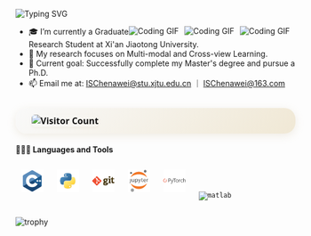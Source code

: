 ![Typing SVG](https://readme-typing-svg.herokuapp.com?color=%23B8A47E&bg=%23121212&center=true&vCenter=true&width=900&lines=Hi+there+👋,+I+am+Zhongwei+Chen.;🎉+Welcome+to+My+Github!;🤖+I'm+interested+in+Multi-modal+and+Cross-view+learning!;💬+Feel+free+to+ask+me+any+questions!)
<!-- 动图装饰（右上角） -->
<img src="https://media.giphy.com/media/v1.Y2lkPTc5MGI3NjExM3pmbjYwaHcxNXNhNGV5b3NlYnB1amh0N2c3eHAybWJxOXh1dDRyaSZlcD12MV9zdGlja2Vyc19zZWFyY2gmY3Q9cw/LMt9638dO8dftAjtco/giphy.gif" 
     alt="Coding GIF" align="right" width="100" />
<img 
src="https://media.giphy.com/media/v1.Y2lkPTc5MGI3NjExZWpocXkwZDVxZ3B3M3R1c29ocDNsNGN5bDlodGdmaWhlemUyMXpoaSZlcD12MV9zdGlja2Vyc19zZWFyY2gmY3Q9cw/UIORmzXnDn8wTGvnXP/giphy.gif" 
     alt="Coding GIF" align="right" width="100" />
 <img src="https://media.giphy.com/media/v1.Y2lkPTc5MGI3NjExdjl6cjdsNmlzZGZsMGs5cnU4ODQwcGpnb3oyenA3Zm15M3Z4ZHg0ZCZlcD12MV9zdGlja2Vyc19zZWFyY2gmY3Q9cw/qMA60yQ2fUkXzm7WD2/giphy.gif" 
     alt="Coding GIF" align="right" width="100" />
- 🎓 I’m currently a Graduate Research Student at Xi'an Jiaotong University.
- 🔬 My research focuses on Multi-modal and Cross-view Learning.
- 🎯 Current goal: Successfully complete my Master's degree and pursue a Ph.D.
- 📫 Email me at: ISChenawei@stu.xjtu.edu.cn ｜ ISChenawei@163.com
<!-- 👁️ Visitor Counter 小卡片（简洁金色版） -->
<div align="center" style="margin-top: 30px;">
  <div style="
    display: inline-block;
    background: linear-gradient(135deg, #F9F9F9, #F0E8D5);
    border-radius: 20px;
    padding: 12px 25px;
    box-shadow: 0 4px 16px rgba(184,164,126,0.2);
    font-size: 16px;
    font-weight: bold;
    color: #121212;
    font-family: 'Segoe UI', sans-serif;
    display: flex;
    align-items: center;
    gap: 12px;
  ">
    <img src="https://komarev.com/ghpvc/?username=ISChenawei&style=flat-square&color=B8A47E" 
         alt="Visitor Count"
         style="margin-left: 4px; border-radius: 6px; box-shadow: 0 2px 4px rgba(184,164,126,0.1);" />
  </div>
</div>
  


<h4>👨🏻‍💻 Languages and Tools</h4>

<p align="left" style="margin-top: 10px; margin-bottom: 20px;">
  <code><img height="40" style="margin: 10px;" src="https://raw.githubusercontent.com/github/explore/main/topics/cpp/cpp.png" alt="cpp"/></code>
  <code><img height="40" style="margin: 10px;" src="https://raw.githubusercontent.com/github/explore/main/topics/python/python.png" alt="python"/></code>
  <code><img height="40" style="margin: 10px;" src="https://raw.githubusercontent.com/github/explore/main/topics/git/git.png" alt="git"/></code>
  <code><img height="40" style="margin: 10px;" src="https://raw.githubusercontent.com/github/explore/main/topics/jupyter-notebook/jupyter-notebook.png" alt="jupyter"/></code>
  <code><img height="40" style="margin: 10px;" src="https://raw.githubusercontent.com/github/explore/main/topics/pytorch/pytorch.png" alt="pytorch"/></code>
  <code><img height="40" style="margin: 10px;" src="https://upload.wikimedia.org/wikipedia/commons/2/21/Matlab_Logo.png" alt="matlab"/></code>
</p>


  
  ![trophy](https://github-profile-trophy.vercel.app/?username=ischenawei&theme=juicyfresh&no-frame=true&row=1&&margin-w=20&no-bg=true)






